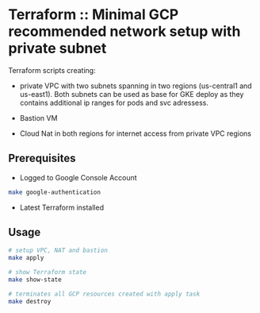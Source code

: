 # Terraform :: Minimal GCP recommended network setup with private subnet

Terraform scripts creating:

* private VPC with two subnets spanning in two regions (us-central1 and us-east1). Both subnets can be used as base for GKE deploy as they contains additional ip ranges for pods and svc adressess.

* Bastion VM

* Cloud Nat in both regions for internet access from private VPC regions

## Prerequisites

* Logged to Google Console Account

```bash
make google-authentication
```

* Latest Terraform installed

## Usage

```bash
# setup VPC, NAT and bastion
make apply

# show Terraform state
make show-state

# terminates all GCP resources created with apply task
make destroy
```
